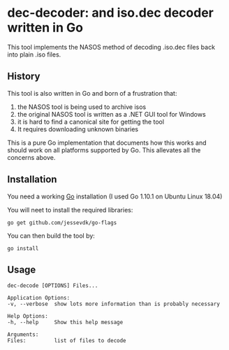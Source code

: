 dec-decoder: and iso.dec decoder written in Go
==============================================

This tool implements the NASOS method of decoding .iso.dec files
back into plain .iso files.

History
-------

This tool is also written in Go and born of a frustration that:
1. the NASOS tool is being used to archive isos
2. the original NASOS tool is written as a .NET GUI tool for Windows
3. it is hard to find a canonical site for getting the tool
4. It requires downloading unknown binaries 

This is a pure Go implementation that documents how this works and
should work on all platforms supported by Go. This allevates all the
concerns above.

Installation
------------

You need a working [Go](https://golang.org/) installation (I used Go 1.10.1 on Ubuntu Linux 18.04)

You will neet to install the required libraries:

    go get github.com/jessevdk/go-flags

You can then build the tool by:

    go install

Usage
-----
    dec-decode [OPTIONS] Files...

    Application Options:
    -v, --verbose  show lots more information than is probably necessary

    Help Options:
    -h, --help     Show this help message

    Arguments:
    Files:         list of files to decode



